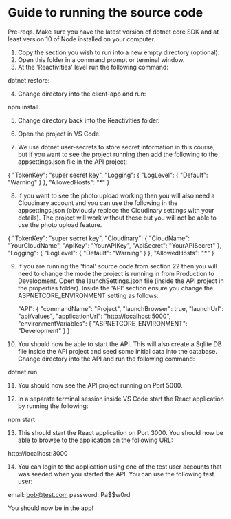 Guide to running the source code
===================================================================

Pre-reqs.   Make sure you have the latest version of dotnet core SDK and at least version 10 of Node installed on your computer.

1.  Copy the section you wish to run into a new empty directory (optional).
2.  Open this folder in a command prompt or terminal window.
3.  At the 'Reactivities' level run the following command:

dotnet restore:

4.  Change directory into the client-app and run:

npm install

5.  Change directory back into the Reactivities folder.

6.  Open the project in VS Code.

7.  We use dotnet user-secrets to store secret information in this course, but if you want to see the project running then add the following to the appsettings.json file in the API project:

{
  "TokenKey": "super secret key",
  "Logging": {
    "LogLevel": {
      "Default": "Warning"
    }
  },
  "AllowedHosts": "*"
}

8.  If you want to see the photo upload working then you will also need a Cloudinary account and you can use the following in the appsettings.json (obviously replace the Cloudinary settings with your details).  The project will work without these but you will not be able to use the photo upload feature.

{
  "TokenKey": "super secret key",
  "Cloudinary": {
    "CloudName": "YourCloudName",
    "ApiKey": "YourAPIKey",
    "ApiSecret": "YourAPISecret"
  },
  "Logging": {
    "LogLevel": {
      "Default": "Warning"
    }
  },
  "AllowedHosts": "*"
}

9.  If you are running the 'final' source code from section 22 then you will need to change the mode the project is running in from Production to Development.  Open the launchSettings.json file (inside the API project in the properties folder).  Inside the 'API' section ensure you change the ASPNETCORE_ENVIRONMENT setting as follows:

    "API": {
      "commandName": "Project",
      "launchBrowser": true,
      "launchUrl": "api/values",
      "applicationUrl": "http://localhost:5000",
      "environmentVariables": {
        "ASPNETCORE_ENVIRONMENT": "Development"
      }
    }

10.  You should now be able to start the API.  This will also create a Sqlite DB file inside the API project and seed some initial data into the database.  Change directory into the API and run the following command:

dotnet run

11. You should now see the API project running on Port 5000.

12. In a separate terminal session inside VS Code start the React application by running the following:

npm start

13.  This should start the React application on Port 3000.   You should now be able to browse to the application on the following URL:

http://localhost:3000

14.  You can login to the application using one of the test user accounts that was seeded when you started the API.   You can use the following test user:

email:  bob@test.com
password:  Pa$$w0rd

You should now be in the app! 
